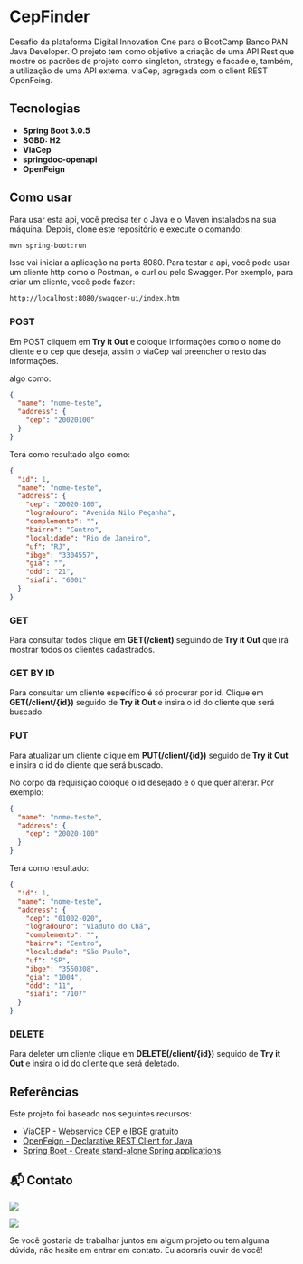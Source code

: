 # CepFinder

Desafio da plataforma Digital Innovation One para o BootCamp Banco PAN Java Developer.
O projeto tem como objetivo a criação de uma API Rest que mostre os padrões de projeto como singleton, strategy e facade e, também, a utilização de uma API externa, viaCep, agregada com o client REST OpenFeing.

## Tecnologias

- **Spring Boot 3.0.5**
- **SGBD: H2**
- **ViaCep**
- **springdoc-openapi**
- **OpenFeign**

## Como usar

Para usar esta api, você precisa ter o Java e o Maven instalados na sua máquina. Depois, clone este repositório e execute o comando:

```bash
mvn spring-boot:run
```

Isso vai iniciar a aplicação na porta 8080. Para testar a api, você pode usar um cliente http como o Postman, o curl ou pelo Swagger. Por exemplo, para criar um cliente, você pode fazer:

```bash
http://localhost:8080/swagger-ui/index.htm
```

### POST

Em POST cliquem em **Try it Out** e coloque informações como o nome do cliente e o cep que deseja, assim o viaCep vai preencher o resto das informações.

algo como:

```json
{
  "name": "nome-teste",
  "address": {
    "cep": "20020100"
  }
}
```

Terá como resultado algo como:

```json
{
  "id": 1,
  "name": "nome-teste",
  "address": {
    "cep": "20020-100",
    "logradouro": "Avenida Nilo Peçanha",
    "complemento": "",
    "bairro": "Centro",
    "localidade": "Rio de Janeiro",
    "uf": "RJ",
    "ibge": "3304557",
    "gia": "",
    "ddd": "21",
    "siafi": "6001"
  }
}
```

### GET

Para consultar todos clique em **GET(/client)** seguindo de **Try it Out** que irá mostrar todos os clientes cadastrados.

### GET BY ID

Para consultar um cliente específico é só procurar por id. Clique em **GET(/client/{id})** seguido de **Try it Out** e insira o id do cliente que será buscado.

### PUT

Para atualizar um cliente clique em **PUT(/client/{id})** seguido de **Try it Out** e insira o id do cliente que será buscado.

No corpo da requisição coloque o id desejado e o que quer alterar. Por exemplo:

```json
{
  "name": "nome-teste",
  "address": {
    "cep": "20020-100"
  }
}
```

Terá como resultado:

```json
{
  "id": 1,
  "name": "nome-teste",
  "address": {
    "cep": "01002-020",
    "logradouro": "Viaduto do Chá",
    "complemento": "",
    "bairro": "Centro",
    "localidade": "São Paulo",
    "uf": "SP",
    "ibge": "3550308",
    "gia": "1004",
    "ddd": "11",
    "siafi": "7107"
  }
}
```

### DELETE

 Para deleter um cliente clique em **DELETE(/client/{id})** seguido de **Try it Out** e insira o id do cliente que será deletado.

## Referências

Este projeto foi baseado nos seguintes recursos:

- [ViaCEP - Webservice CEP e IBGE gratuito](https://viacep.com.br/)
- [OpenFeign - Declarative REST Client for Java](https://github.com/OpenFeign/feign)
- [Spring Boot - Create stand-alone Spring applications](https://spring.io/projects/spring-boot)

## 📬 Contato

<a href="https://www.linkedin.com/in/renan-peixoto-rj/" target="_blank"><img src="https://img.shields.io/badge/-LinkedIn-%230077B5?style=for-the-badge&logo=linkedin&logoColor=white" target="_blank"></a>

<a href = "mailto:renan2.peixoto@gmail.com"><img src="https://img.shields.io/badge/-Gmail-%23333?style=for-the-badge&logo=gmail&logoColor=white" target="_blank"></a>

Se você gostaria de trabalhar juntos em algum projeto ou tem alguma dúvida, não hesite em entrar em contato. Eu adoraria ouvir de você!
